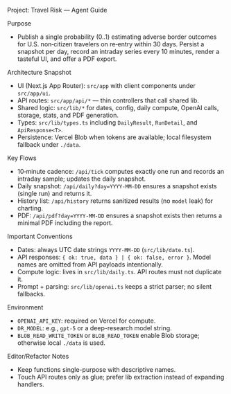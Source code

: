 Project: Travel Risk — Agent Guide

Purpose
- Publish a single probability (0..1) estimating adverse border outcomes for U.S. non‑citizen travelers on re‑entry within 30 days. Persist a snapshot per day, record an intraday series every 10 minutes, render a tasteful UI, and offer a PDF export.

Architecture Snapshot
- UI (Next.js App Router): `src/app` with client components under `src/app/ui`.
- API routes: `src/app/api/*` — thin controllers that call shared lib.
- Shared logic: `src/lib/*` for dates, config, daily compute, OpenAI calls, storage, stats, and PDF generation.
- Types: `src/lib/types.ts` including `DailyResult`, `RunDetail`, and `ApiResponse<T>`.
- Persistence: Vercel Blob when tokens are available; local filesystem fallback under `./data`.

Key Flows
- 10‑minute cadence: `/api/tick` computes exactly one run and records an intraday sample; updates the daily snapshot.
- Daily snapshot: `/api/daily?day=YYYY-MM-DD` ensures a snapshot exists (single run) and returns it.
- History list: `/api/history` returns sanitized results (no `model` leak) for charting.
- PDF: `/api/pdf?day=YYYY-MM-DD` ensures a snapshot exists then returns a minimal PDF including the report.

Important Conventions
- Dates: always UTC date strings `YYYY-MM-DD` (`src/lib/date.ts`).
- API responses: `{ ok: true, data } | { ok: false, error }`. Model names are omitted from API payloads intentionally.
- Compute logic: lives in `src/lib/daily.ts`. API routes must not duplicate it.
- Prompt + parsing: `src/lib/openai.ts` keeps a strict parser; no silent fallbacks.

Environment
- `OPENAI_API_KEY`: required on Vercel for compute.
- `DR_MODEL`: e.g., `gpt-5` or a deep-research model string.
- `BLOB_READ_WRITE_TOKEN` or `BLOB_READ_TOKEN` enable Blob storage; otherwise local `./data` is used.

Editor/Refactor Notes
- Keep functions single-purpose with descriptive names.
- Touch API routes only as glue; prefer lib extraction instead of expanding handlers.
